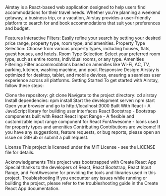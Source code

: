 Airstay is a React-based web application designed to help users find accommodations for their travel needs. Whether you're planning a weekend getaway, a business trip, or a vacation, Airstay provides a user-friendly platform to search for and book accommodations that suit your preferences and budget.

Features
Interactive Filters: Easily refine your search by setting your desired price range, property type, room type, and amenities.
Property Type Selection: Choose from various property types, including houses, flats, guest houses, and hotels.
Room Type Selection: Select your preferred room type, such as entire rooms, individual rooms, or any type.
Amenities Filtering: Filter accommodations based on amenities like Wi-Fi, AC, TV, parking, kitchen, washing machine, and pool.
Responsive Design: Airstay is optimized for desktop, tablet, and mobile devices, ensuring a seamless user experience across all platforms.
Getting Started
To get started with Airstay, follow these steps:

Clone the repository: git clone
Navigate to the project directory: cd airstay
Install dependencies: npm install
Start the development server: npm start
Open your browser and go to http://localhost:3000
Built With
React - A JavaScript library for building user interfaces
React Bootstrap - Bootstrap components built with React
React Input Range - A flexible and customizable input range component for React
FontAwesome - Icons used for property types and amenities
Contributing
Contributions are welcome! If you have any suggestions, feature requests, or bug reports, please open an issue on GitHub or submit a pull request.

License
This project is licensed under the MIT License - see the LICENSE file for details.

Acknowledgements
This project was bootstrapped with Create React App
Special thanks to the developers of React, React Bootstrap, React Input Range, and FontAwesome for providing the tools and libraries used in this project.
Troubleshooting
If you encounter any issues while running or building the project, please refer to the troubleshooting guide in the Create React App documentation.
